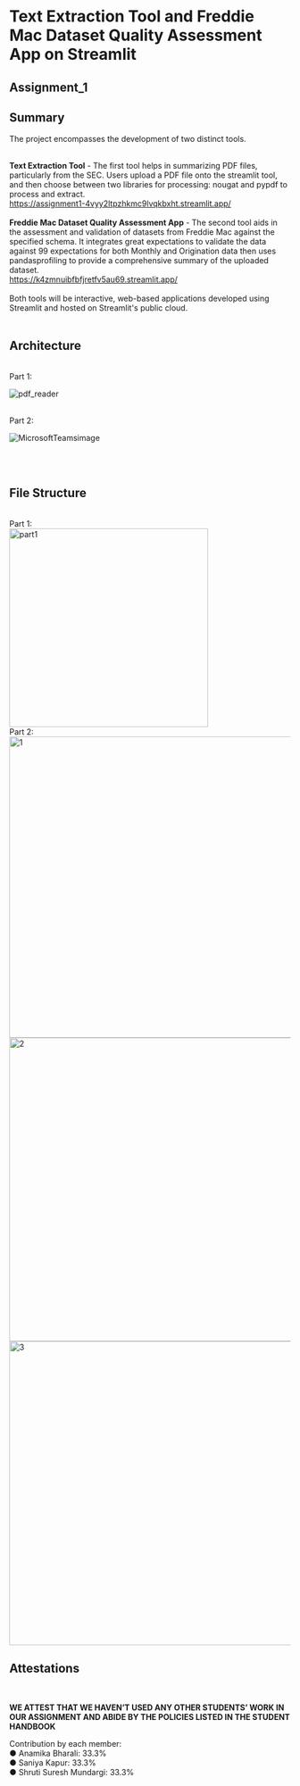 # Text Extraction Tool and Freddie Mac Dataset Quality Assessment App on Streamlit

## Assignment_1

## Summary
The project encompasses the development of two distinct tools. <br>
<br>

**Text Extraction Tool** - The first tool helps in summarizing PDF files, particularly from the SEC. Users upload a PDF file onto the streamlit tool, and then choose between two libraries for processing: nougat and pypdf to process and extract. <br>
https://assignment1-4vyy2ltpzhkmc9lvqkbxht.streamlit.app/ <br>
<br>
**Freddie Mac Dataset Quality Assessment App** - The second tool aids in the assessment and validation of datasets from Freddie Mac against the specified schema. It integrates great expectations to validate the data against 99 expectations for both Monthly and Origination data then uses pandasprofiling to provide a comprehensive summary of the uploaded dataset.<br>
https://k4zmnuibfbfjretfv5au69.streamlit.app/<br>
<br>
Both tools will be interactive, web-based applications developed using Streamlit and hosted on Streamlit's public cloud.
<br>
<br>
## Architecture
<br>
Part 1:
<br>

![pdf_reader](https://github.com/BigDataIA-Fall2023-Team5/Assignment_1/assets/114001023/edef315d-a522-4445-8a3d-aaa04b44b193)

<br>
Part 2:
<br>

![MicrosoftTeamsimage](https://github.com/BigDataIA-Fall2023-Team5/Assignment_1/assets/114001023/7687e04d-ac88-474c-aef2-132dbac819a6)


<br>
<br>

## File Structure
<br>
Part 1: <br>

<img width="356" alt="part1" src="https://github.com/BigDataIA-Fall2023-Team5/Assignment_1/assets/114001023/2116cc99-b015-4944-b76e-d5f21b4ef97b"> 


<br>
Part 2: <br>

<img width="540" alt="1" src="https://github.com/BigDataIA-Fall2023-Team5/Assignment_1/assets/114001023/efd510d5-64ad-4bb1-8ee6-5d0b6d45691f">

<br>

<img width="544" alt="2" src="https://github.com/BigDataIA-Fall2023-Team5/Assignment_1/assets/114001023/460030ef-c8f6-40e5-927f-75a4925126a1">

<br>
<img width="545" alt="3" src="https://github.com/BigDataIA-Fall2023-Team5/Assignment_1/assets/114001023/314f0ddd-3f8a-4b04-a4f4-2f6926c889fd">

<br>

## Attestations

<br>

**WE ATTEST THAT WE HAVEN’T USED ANY OTHER STUDENTS’ WORK IN OUR ASSIGNMENT AND ABIDE BY THE POLICIES LISTED IN THE STUDENT HANDBOOK**<br>

Contribution by each member:<br>
  ● Anamika Bharali: 33.3%<br>
  ● Saniya Kapur: 33.3%<br>
  ● Shruti Suresh Mundargi: 33.3%

